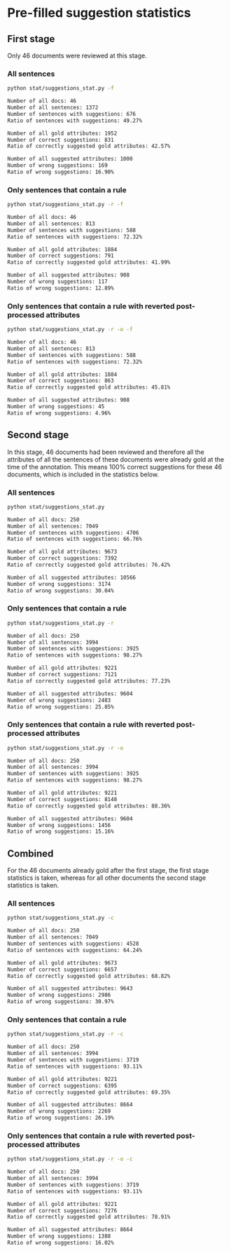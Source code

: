 # Pre-filled suggestion statistics

## First stage

Only 46 documents were reviewed at this stage.
### All sentences

```bash
python stat/suggestions_stat.py -f

Number of all docs: 46
Number of all sentences: 1372
Number of sentences with suggestions: 676
Ratio of sentences with suggestions: 49.27%

Number of all gold attributes: 1952
Number of correct suggestions: 831
Ratio of correctly suggested gold attributes: 42.57%

Number of all suggested attributes: 1000
Number of wrong suggestions: 169
Ratio of wrong suggestions: 16.90%
```

### Only sentences that contain a rule

```bash
python stat/suggestions_stat.py -r -f

Number of all docs: 46
Number of all sentences: 813
Number of sentences with suggestions: 588
Ratio of sentences with suggestions: 72.32%

Number of all gold attributes: 1884
Number of correct suggestions: 791
Ratio of correctly suggested gold attributes: 41.99%

Number of all suggested attributes: 908
Number of wrong suggestions: 117
Ratio of wrong suggestions: 12.89%
```

### Only sentences that contain a rule with reverted post-processed attributes

```bash
python stat/suggestions_stat.py -r -o -f

Number of all docs: 46
Number of all sentences: 813
Number of sentences with suggestions: 588
Ratio of sentences with suggestions: 72.32%

Number of all gold attributes: 1884
Number of correct suggestions: 863
Ratio of correctly suggested gold attributes: 45.81%

Number of all suggested attributes: 908
Number of wrong suggestions: 45
Ratio of wrong suggestions: 4.96%
```
## Second stage

In this stage, 46 documents had been reviewed and therefore all the attributes of all the sentences of these 
documents were already gold at the time of the annotation. This means 100% correct suggestions for these 46 documents,
which is included in the statistics below.
### All sentences

```bash
python stat/suggestions_stat.py

Number of all docs: 250
Number of all sentences: 7049
Number of sentences with suggestions: 4706
Ratio of sentences with suggestions: 66.76%

Number of all gold attributes: 9673
Number of correct suggestions: 7392
Ratio of correctly suggested gold attributes: 76.42%

Number of all suggested attributes: 10566
Number of wrong suggestions: 3174
Ratio of wrong suggestions: 30.04%
```

### Only sentences that contain a rule

```bash
python stat/suggestions_stat.py -r

Number of all docs: 250
Number of all sentences: 3994
Number of sentences with suggestions: 3925
Ratio of sentences with suggestions: 98.27%

Number of all gold attributes: 9221
Number of correct suggestions: 7121
Ratio of correctly suggested gold attributes: 77.23%

Number of all suggested attributes: 9604
Number of wrong suggestions: 2483
Ratio of wrong suggestions: 25.85%
```

### Only sentences that contain a rule with reverted post-processed attributes

```bash
python stat/suggestions_stat.py -r -o

Number of all docs: 250
Number of all sentences: 3994
Number of sentences with suggestions: 3925
Ratio of sentences with suggestions: 98.27%

Number of all gold attributes: 9221
Number of correct suggestions: 8148
Ratio of correctly suggested gold attributes: 88.36%

Number of all suggested attributes: 9604
Number of wrong suggestions: 1456
Ratio of wrong suggestions: 15.16%
```
## Combined

For the 46 documents already gold after the first stage, the first stage statistics is taken, whereas for 
all other documents the second stage statistics is taken.
### All sentences

```bash
python stat/suggestions_stat.py -c

Number of all docs: 250
Number of all sentences: 7049
Number of sentences with suggestions: 4528
Ratio of sentences with suggestions: 64.24%

Number of all gold attributes: 9673
Number of correct suggestions: 6657
Ratio of correctly suggested gold attributes: 68.82%

Number of all suggested attributes: 9643
Number of wrong suggestions: 2986
Ratio of wrong suggestions: 30.97%
```

### Only sentences that contain a rule

```bash
python stat/suggestions_stat.py -r -c

Number of all docs: 250
Number of all sentences: 3994
Number of sentences with suggestions: 3719
Ratio of sentences with suggestions: 93.11%

Number of all gold attributes: 9221
Number of correct suggestions: 6395
Ratio of correctly suggested gold attributes: 69.35%

Number of all suggested attributes: 8664
Number of wrong suggestions: 2269
Ratio of wrong suggestions: 26.19%
```

### Only sentences that contain a rule with reverted post-processed attributes

```bash
python stat/suggestions_stat.py -r -o -c

Number of all docs: 250
Number of all sentences: 3994
Number of sentences with suggestions: 3719
Ratio of sentences with suggestions: 93.11%

Number of all gold attributes: 9221
Number of correct suggestions: 7276
Ratio of correctly suggested gold attributes: 78.91%

Number of all suggested attributes: 8664
Number of wrong suggestions: 1388
Ratio of wrong suggestions: 16.02%
```
